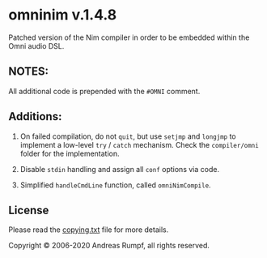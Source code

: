 # omninim v.1.4.8

Patched version of the Nim compiler in order to be embedded within the Omni audio DSL.

## NOTES:

All additional code is prepended with the `#OMNI` comment.

## Additions:

1) On failed compilation, do not `quit`, but use `setjmp` and `longjmp` to implement a low-level
`try` / `catch` mechanism. Check the `compiler/omni` folder for the implementation.

2) Disable `stdin` handling and assign all `conf` options via code.

3) Simplified `handleCmdLine` function, called `omniNimCompile`.

## License

Please read the [copying.txt](copying.txt) file for more details.

Copyright © 2006-2020 Andreas Rumpf, all rights reserved.

